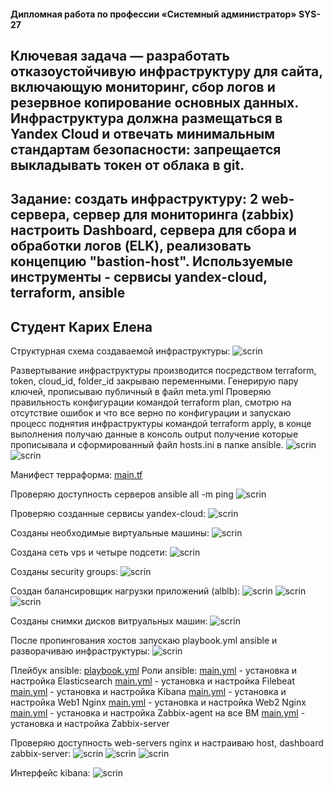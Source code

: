 #### Дипломная работа по профессии «Системный администратор»  SYS-27

## Ключевая задача — разработать отказоустойчивую инфраструктуру для сайта, включающую мониторинг, сбор логов и резервное копирование основных данных. Инфраструктура должна размещаться в Yandex Cloud и отвечать минимальным стандартам безопасности: запрещается выкладывать токен от облака в git.

## Задание: создать инфраструктуру: 2 web-сервера, сервер для мониторинга (zabbix) настроить Dashboard, сервера для сбора и обработки логов (ELK), реализовать концепцию "bastion-host". Используемые инструменты - сервисы yandex-cloud, terraform, ansible

## Студент Карих Елена


Структурная схема создаваемой инфраструктуры:
![scrin](shema.png)

Развертывание инфраструктуры производится посредством terraform, token, cloud_id, folder_id закрываю переменными. Генерирую пару ключей, прописываю публичный в файл meta.yml
Проверяю правильность конфигурации командой terraform plan, смотрю на отсутствие ошибок и  что все верно по конфигурации  и запускаю процесс поднятия инфраструктуры командой terraform apply, в конце выполнения получаю данные в консоль output получение которые  прописывала и сформированный файл hosts.ini в папке ansible.
![scrin](scrins/scrin1.png)
![scrin](scrins/scrin2.png)

Манифест терраформа: [main.tf](terraform/main.tf)

Проверяю доступность серверов ansible all -m ping
![scrin](scrins/scrin3.png)

Проверяю созданные сервисы yandex-cloud:
![scrin](scrins/scrin5.png)

Созданы необходимые виртуальные машины:
![scrin](scrins/scrin6.png)

Создана сеть vps и четыре подсети:
![scrin](scrins/scrin7.png)

Созданы security groups:
![scrin](scrins/scrin8.png)

Создан балансировщик нагрузки приложений (alblb):
![scrin](scrins/scrin9.png)
![scrin](scrins/scrin10.png)
![scrin](scrins/scrin11.png)

Созданы снимки дисков витруальных машин:
![scrin](scrins/scrin12.png)

После пропингования хостов запускаю playbook.yml ansible и разворачиваю  инфраструктуры:
![scrin](scrins/scrin4.png)

Плейбук ansible: [playbook.yml](ansible/playbook.yml)
Роли ansible: 
[main.yml](ansible/roles/elasticsearch/tasks/main.yml) - установка и настройка Elasticsearch
[main.yml](ansible/roles/filebeat/tasks/main.yml) - установка и настройка Filebeat
[main.yml](ansible/roles/kibana/tasks/main.yml) - установка и настройка Kibana
[main.yml](ansible/roles/nginx/tasks/main.yml) - установка и настройка Web1 Nginx
[main.yml](ansible/roles/nginx2/tasks/main.yml) - установка и настройка Web2 Nginx
[main.yml](ansible/roles/zabbix-agent/tasks/main.yml) - установка и настройка Zabbix-agent на все ВМ
[main.yml](ansible/roles/zabbix-server/tasks/main.yml) - установка и настройка Zabbix-server

Проверяю доступность web-servers nginx и настраиваю host, dashboard zabbix-server:
![scrin](scrins/scrin13.png)
![scrin](scrins/scrin14.png)
![scrin](scrins/scrin15.png)

Интерфейс kibana:
![scrin](scrins/scrin16.png)


